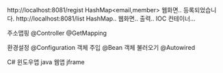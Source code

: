 http://localhost:8081/regist HashMap<email,member> 웹화면.. 등록되었습니다.
http://localhost:8081/list HashMap.. 웹화면.. 출력..
IOC 컨테이너...

주소맵핑 @Controller @GetMapping

환경설정 @Configuration 객체 주입 @Bean 객체 불러오기 @Autowired

C# 윈도우앱 java 웹앱 jframe

